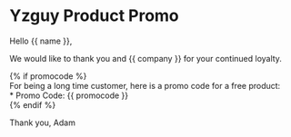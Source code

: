 Yzguy Product Promo
===================

Hello {{ name }},

We would like to thank you and {{ company }} for your continued loyalty.

{% if promocode %}  
For being a long time customer, here is a promo code for a free product:  
    * Promo Code: {{ promocode }}  
{% endif %}

Thank you,
  Adam
